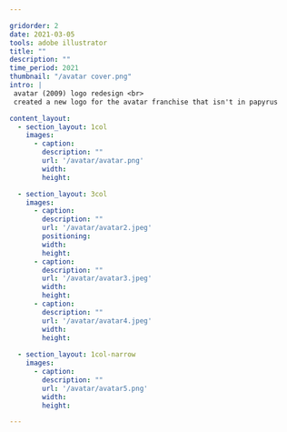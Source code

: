 ```yaml
---

gridorder: 2
date: 2021-03-05
tools: adobe illustrator
title: ""
description: ""
time_period: 2021
thumbnail: "/avatar cover.png"
intro: |
 avatar (2009) logo redesign <br>
 ​created a new logo for the avatar franchise that isn't in papyrus

content_layout:
  - section_layout: 1col
    images:
      - caption:
        description: ""
        url: '/avatar/avatar.png'
        width:
        height:

  - section_layout: 3col
    images:
      - caption:
        description: ""
        url: '/avatar/avatar2.jpeg'
        positioning: 
        width:
        height:
      - caption:
        description: ""
        url: '/avatar/avatar3.jpeg'
        width:
        height:
      - caption:
        description: ""
        url: '/avatar/avatar4.jpeg'
        width:
        height:
 
  - section_layout: 1col-narrow
    images:
      - caption:
        description: ""
        url: '/avatar/avatar5.png'
        width:
        height:

---
```

